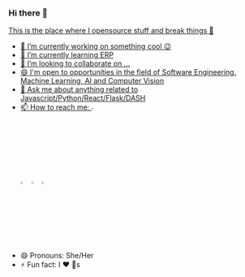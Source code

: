 ### Hi there 👋 <a href="https://tamanna.carrd.co/">


This is the place where I opensource stuff and break things :rofl:

- 🔭 I’m currently working on something cool :wink:
- 🌱 I’m currently learning ERP
- 👯 I’m looking to collaborate on ...
- 😄 I'm open to opportunities in the field of Software Engineering, Machine Learning, AI and Computer Vision
- 💬 Ask me about anything related to Javascript/Python/React/Flask/DASH
- 📫 How to reach me: [<img src="http://www.pngall.com/wp-content/uploads/4/World-Wide-Web-Transparent.png" width="3.5%"/>](https://tamanna.carrd.co/)   
[<img src="https://hashtagchefin.at/wp-content/uploads/2018/02/xing-logo-3bd7a34cb3daaa40-256x256.png" width="3.5%"/>](https://www.xing.com/profile/Tamanna_tamanna/cv)
[<img src="https://img.icons8.com/fluent/48/000000/instagram-new.png" width="3.5%"/>](https://www.instagram.com/itsmetam1/) 
<a href="mailto:tam.tamanna18@gmail.com"> <img src="https://img.icons8.com/fluent/48/000000/gmail.png" width="3.5%"/> </a>
- 😄 Pronouns: She/Her
- ⚡ Fun fact: I :heart: :dog:s

